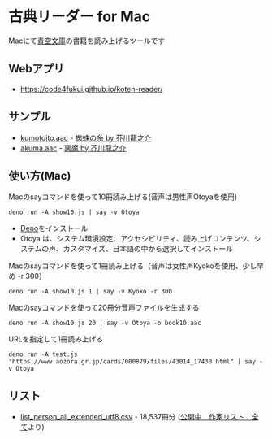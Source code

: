 # 古典リーダー for Mac

Macにて[青空文庫](https://www.aozora.gr.jp/)の書籍を読み上げるツールです

## Webアプリ

- https://code4fukui.github.io/koten-reader/

## サンプル

- [kumotoito.aac](https://code4fukui.github.io/koten-reader/sample/kumonoito.aac) - [蜘蛛の糸 by 芥川龍之介](https://www.aozora.gr.jp/cards/000879/files/92_14545.html)
- [akuma.aac](https://code4fukui.github.io/koten-reader/sample/akuma.aac) - [悪魔 by 芥川龍之介](https://www.aozora.gr.jp/cards/000879/files/3804_27277.html)

## 使い方(Mac)

Macのsayコマンドを使って10冊読み上げる(音声は男性声Otoyaを使用)
```
deno run -A show10.js | say -v Otoya
```
* [Deno](https://deno.land/)をインストール
* Otoya は、システム環境設定、アクセシビリティ、読み上げコンテンツ、システムの声、カスタマイズ、日本語の中から選択してインストール

Macのsayコマンドを使って1冊読み上げる（音声は女性声Kyokoを使用、少し早め -r 300）
```
deno run -A show10.js 1 | say -v Kyoko -r 300
```

Macのsayコマンドを使って20冊分音声ファイルを生成する
```
deno run -A show10.js 20 | say -v Otoya -o book10.aac
```

URLを指定して1冊読み上げる
```
deno run -A test.js "https://www.aozora.gr.jp/cards/000879/files/43014_17430.html" | say -v Otoya
```

## リスト

- [list_person_all_extended_utf8.csv](list_person_all_extended_utf8.csv) - 18,537冊分 ([公開中　作家リスト：全て](https://www.aozora.gr.jp/index_pages/person_all.html)より)

